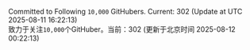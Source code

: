 Committed to Following `10,000` GitHubers. Current: <!-- FOLLOWING_COUNT -->302<!-- FOLLOWING_COUNT --> (Update at UTC <!-- LAST_UPDATED -->2025-08-11 16:22:13<!-- LAST_UPDATED -->)<br>
致力于关注`10,000`个GitHuber。当前：<!-- FOLLOWING_COUNT -->302<!-- FOLLOWING_COUNT --> (更新于北京时间 <!-- LAST_UPDATED_CST -->2025-08-12 00:22:13<!-- LAST_UPDATED_CST -->)
